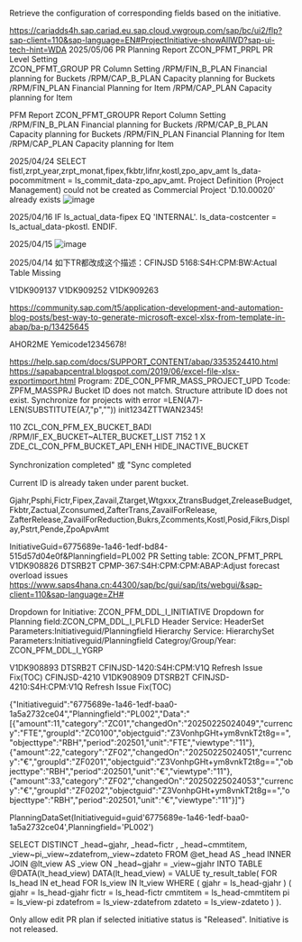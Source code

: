 Retrieve the configuration of corresponding fields based on the initiative.

https://cariadds4h.sap.cariad.eu.sap.cloud.vwgroup.com/sap/bc/ui2/flp?sap-client=110&sap-language=EN#ProjectInitiative-showAllWD?sap-ui-tech-hint=WDA
2025/05/06
PR Planning Report
ZCON_PFMT_PRPL    PR Level Setting  
ZCON_PFMT_GROUP   PR Column Setting
/RPM/FIN_B_PLAN    Financial planning for Buckets
/RPM/CAP_B_PLAN    Capacity planning for Buckets
/RPM/FIN_PLAN      Financial Planning for Item
/RPM/CAP_PLAN      Capacity planning for Item

PFM Report
ZCON_PFMT_GROUPR   Report Column Setting
/RPM/FIN_B_PLAN    Financial planning for Buckets
/RPM/CAP_B_PLAN    Capacity planning for Buckets
/RPM/FIN_PLAN      Financial Planning for Item
/RPM/CAP_PLAN      Capacity planning for Item

2025/04/24
SELECT fistl,zrpt_year,zrpt_monat,fipex,fkbtr,lifnr,kostl,zpo_apv_amt
ls_data-pocommitment = ls_commit_data-zpo_apv_amt.
Project Definition (Project Management) could not be created as Commercial Project 'D.10.00020' already exists
![image](https://github.com/user-attachments/assets/9956c74e-842b-4c3b-9291-332c57620719)

2025/04/16
IF ls_actual_data-fipex EQ 'INTERNAL'.
    ls_data-costcenter = ls_actual_data-pkostl. 
ENDIF.

2025/04/15
![image](https://github.com/user-attachments/assets/4936f30a-6a3a-4252-9f06-198771ba4d0e)

2025/04/14
如下TR都改成这个描述：CFINJSD 5168:S4H:CPM:BW:Actual Table Missing

V1DK909137
V1DK909252
V1DK909263



https://community.sap.com/t5/application-development-and-automation-blog-posts/best-way-to-generate-microsoft-excel-xlsx-from-template-in-abap/ba-p/13425645

AHOR2ME 
Yemicode12345678!
 
https://help.sap.com/docs/SUPPORT_CONTENT/abap/3353524410.html
https://sapabapcentral.blogspot.com/2019/06/excel-file-xlsx-exportimport.html
Program: ZDE_CON_PFMR_MASS_PROJECT_UPD 
Tcode: ZPFM_MASSPRJ 
Bucket ID does not match.
Structure attribute ID does not exist.
Synchronize for projects with error
=LEN(A7)-LEN(SUBSTITUTE(A7,"p",""))
init1234ZTTWAN2345!

110	ZCL_CON_PFM_EX_BUCKET_BADI	/RPM/IF_EX_BUCKET~ALTER_BUCKET_LIST	7152	1	X	ZDE_CL_CON_PFM_BUCKET_API_ENH	HIDE_INACTIVE_BUCKET

Synchronization completed" 或 "Sync completed

Current ID is already taken under parent bucket.

Gjahr,Psphi,Fictr,Fipex,Zavail,Ztarget,Wtgxxx,ZtransBudget,ZreleaseBudget,Fkbtr,Zactual,Zconsumed,ZafterTrans,ZavailForRelease,
ZafterRelease,ZavailForReduction,Bukrs,Zcomments,Kostl,Posid,Fikrs,Display,Pstrt,Pende,ZpoApvAmt

InitiativeGuid=6775689e-1a46-1edf-bd84-515d57d04e0f&Planningfield=PL002
PR Setting  table:  ZCON_PFMT_PRPL
V1DK908826       DTSRB2T      CPMP-367:S4H:CPM:CPM:ABAP:Adjust forecast overload issues
https://www.saps4hana.cn:44300/sap/bc/gui/sap/its/webgui/&sap-client=110&sap-language=ZH#

Dropdown for Initiative: ZCON_PFM_DDL_I_INITIATIVE
Dropdown for Planning field:ZCON_CPM_DDL_I_PLFLD
Header Service: HeaderSet Parameters:Initiativeguid/Planningfield
Hierarchy Service: HierarchySet Parameters:Initiativeguid/Planningfield
Categroy/Group/Year: ZCON_PFM_DDL_I_YGRP

V1DK908893       DTSRB2T      CFINJSD-1420:S4H:CPM:V1Q Refresh Issue Fix(TOC)
CFINJSD-4210
V1DK908909       DTSRB2T      CFINJSD-4210:S4H:CPM:V1Q Refresh Issue Fix(TOC)

{"Initiativeguid":"6775689e-1a46-1edf-baa0-1a5a2732ce04","Planningfield":"PL002","Data":"[{\"amount\":11,\"category\":\"ZC01\",\"changedOn\":\"20250225024049\",\"currency\":\"FTE\",\"groupId\":\"ZC0100\",\"objectguid\":\"Z3VonhpGHt+ym8vnkT2t8g==\",\"objecttype\":\"RBH\",\"period\":202501,\"unit\":\"FTE\",\"viewtype\":\"11\"},{\"amount\":22,\"category\":\"ZF02\",\"changedOn\":\"20250225024051\",\"currency\":\"€\",\"groupId\":\"ZF0201\",\"objectguid\":\"Z3VonhpGHt+ym8vnkT2t8g==\",\"objecttype\":\"RBH\",\"period\":202501,\"unit\":\"€\",\"viewtype\":\"11\"},{\"amount\":33,\"category\":\"ZF02\",\"changedOn\":\"20250225024053\",\"currency\":\"€\",\"groupId\":\"ZF0202\",\"objectguid\":\"Z3VonhpGHt+ym8vnkT2t8g==\",\"objecttype\":\"RBH\",\"period\":202501,\"unit\":\"€\",\"viewtype\":\"11\"}]"}
 
PlanningDataSet(Initiativeguid=guid'6775689e-1a46-1edf-baa0-1a5a2732ce04',Planningfield='PL002')
 
SELECT DISTINCT _head~gjahr, _head~fictr , _head~cmmtitem, _view~pi,_view~zdatefrom,_view~zdateto
    FROM @et_head AS _head
    INNER JOIN  @lt_view AS _view ON _head~gjahr = _view~gjahr
    INTO TABLE @DATA(lt_head_view)
DATA(lt_head_view) = VALUE ty_result_table(
    FOR ls_head IN et_head
    FOR ls_view IN lt_view WHERE ( gjahr = ls_head-gjahr )
    ( gjahr      = ls_head-gjahr
      fictr      = ls_head-fictr
      cmmtitem   = ls_head-cmmtitem
      pi         = ls_view-pi
      zdatefrom  = ls_view-zdatefrom
      zdateto    = ls_view-zdateto )
).

Only allow edit PR plan if selected initiative status is "Released".
Initiative is not released.
